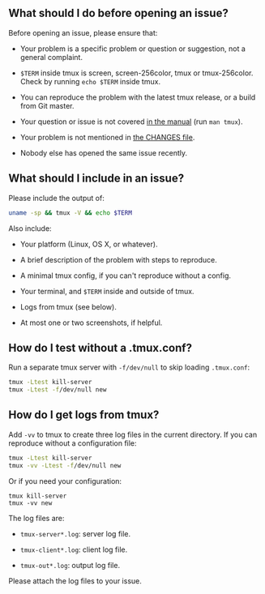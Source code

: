 ## What should I do before opening an issue?

Before opening an issue, please ensure that:

- Your problem is a specific problem or question or suggestion, not a general
  complaint.

- `$TERM` inside tmux is screen, screen-256color, tmux or tmux-256color. Check
  by running `echo $TERM` inside tmux.

- You can reproduce the problem with the latest tmux release, or a build from
  Git master.

- Your question or issue is not covered [in the
  manual](https://man.openbsd.org/tmux.1) (run `man tmux`).

- Your problem is not mentioned in [the CHANGES
  file](https://raw.githubusercontent.com/tmux/tmux/master/CHANGES).

- Nobody else has opened the same issue recently.

## What should I include in an issue?

Please include the output of:

~~~bash
uname -sp && tmux -V && echo $TERM
~~~

Also include:

- Your platform (Linux, OS X, or whatever).

- A brief description of the problem with steps to reproduce.

- A minimal tmux config, if you can't reproduce without a config.

- Your terminal, and `$TERM` inside and outside of tmux.

- Logs from tmux (see below).

- At most one or two screenshots, if helpful.

## How do I test without a .tmux.conf?

Run a separate tmux server with `-f/dev/null` to skip loading `.tmux.conf`:

~~~bash
tmux -Ltest kill-server
tmux -Ltest -f/dev/null new
~~~

## How do I get logs from tmux?

Add `-vv` to tmux to create three log files in the current directory. If you can
reproduce without a configuration file:

~~~bash
tmux -Ltest kill-server
tmux -vv -Ltest -f/dev/null new
~~~

Or if you need your configuration:

~~~base
tmux kill-server
tmux -vv new
~~~

The log files are:

- `tmux-server*.log`: server log file.

- `tmux-client*.log`: client log file.

- `tmux-out*.log`: output log file.

Please attach the log files to your issue.
